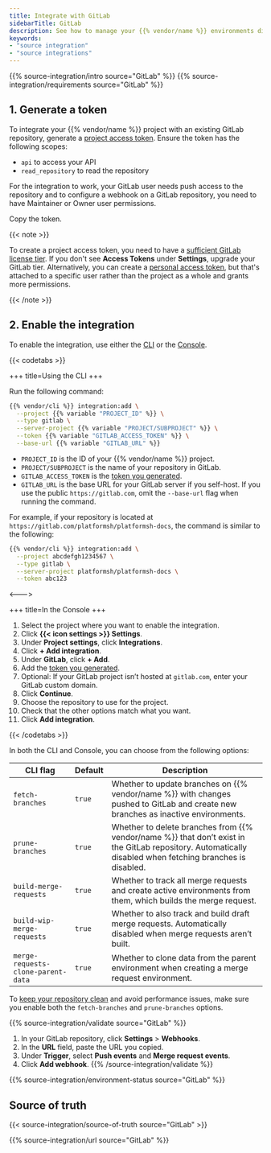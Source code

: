 ```yaml
---
title: Integrate with GitLab
sidebarTitle: GitLab
description: See how to manage your {{% vendor/name %}} environments directly from your GitLab repository.
keywords:
- "source integration"
- "source integrations"
---
```


{{% source-integration/intro source="GitLab" %}}
{{% source-integration/requirements source="GitLab" %}}

## 1. Generate a token

To integrate your {{% vendor/name %}} project with an existing GitLab repository,
generate a [project access token](https://docs.gitlab.com/ee/user/project/settings/project_access_tokens.html#create-a-project-access-token).
Ensure the token has the following scopes:

- `api` to access your API
- `read_repository` to read the repository

For the integration to work, your GitLab user needs push access to the repository and to configure a webhook on a GitLab repository, you need to have Maintainer or Owner user permissions.

Copy the token.

{{< note >}}

To create a project access token, you need to have a [sufficient GitLab license tier](https://docs.gitlab.com/ee/user/project/settings/project_access_tokens.html).
If you don't see **Access Tokens** under **Settings**, upgrade your GitLab tier.
Alternatively, you can create a [personal access token](https://docs.gitlab.com/ee/user/profile/personal_access_tokens.html),
but that's attached to a specific user rather than the project as a whole
and grants more permissions.

{{< /note >}}

## 2. Enable the integration

To enable the integration, use either the [CLI](/administration/cli.html) or the [Console](/administration/web.html).

{{< codetabs >}}

+++
title=Using the CLI
+++

Run the following command:

```bash
{{% vendor/cli %}} integration:add \
  --project {{% variable "PROJECT_ID" %}} \
  --type gitlab \
  --server-project {{% variable "PROJECT/SUBPROJECT" %}} \
  --token {{% variable "GITLAB_ACCESS_TOKEN" %}} \
  --base-url {{% variable "GITLAB_URL" %}}
```

- `PROJECT_ID` is the ID of your {{% vendor/name %}} project.
- `PROJECT/SUBPROJECT` is the name of your repository in GitLab.
- `GITLAB_ACCESS_TOKEN` is the [token you generated](#1-generate-a-token).
- `GITLAB_URL` is the base URL for your GitLab server if you self-host.
   If you use the public `https://gitlab.com`, omit the `--base-url` flag when running the command.

For example, if your repository is located at `https://gitlab.com/platformsh/platformsh-docs`,
the command is similar to the following:

```bash
{{% vendor/cli %}} integration:add \
  --project abcdefgh1234567 \
  --type gitlab \
  --server-project platformsh/platformsh-docs \
  --token abc123
```

<--->

+++
title=In the Console
+++

1. Select the project where you want to enable the integration.
1. Click **{{< icon settings >}} Settings**.
1. Under **Project settings**, click **Integrations**.
1. Click **+ Add integration**.
1. Under **GitLab**, click **+ Add**.
1. Add the [token you generated](#1-generate-a-token).
1. Optional: If your GitLab project isn’t hosted at `gitlab.com`, enter your GitLab custom domain.
1. Click **Continue**.
1. Choose the repository to use for the project.
1. Check that the other options match what you want.
1. Click **Add integration**.

{{< /codetabs >}}

In both the CLI and Console, you can choose from the following options:

| CLI flag         | Default | Description                                                               |
| ---------------- | ------- | ------------------------------------------------------------------------- |
| `fetch-branches` | `true`  | Whether to update branches on {{% vendor/name %}} with changes pushed to GitLab and create new branches as inactive environments. |
| `prune-branches` | `true`  | Whether to delete branches from {{% vendor/name %}} that don’t exist in the GitLab repository. Automatically disabled when fetching branches is disabled. |
| `build-merge-requests` | `true` | Whether to track all merge requests and create active environments from them, which builds the merge request. |
| `build-wip-merge-requests` | `true` | Whether to also track and build draft merge requests. Automatically disabled when merge requests aren’t built. |
| `merge-requests-clone-parent-data` | `true` | Whether to clone data from the parent environment when creating a merge request environment. |

To [keep your repository clean](/learn/bestpractices/clean-repository) and avoid performance issues, make sure you enable both the `fetch-branches` and `prune-branches` options.

{{% source-integration/validate source="GitLab" %}}
1. In your GitLab repository, click **Settings** > **Webhooks**.
1. In the **URL** field, paste the URL you copied.
1. Under **Trigger**, select **Push events** and **Merge request events**.
1. Click **Add webhook**.
{{% /source-integration/validate %}}

{{% source-integration/environment-status source="GitLab" %}}

## Source of truth

{{< source-integration/source-of-truth source="GitLab" >}}

{{% source-integration/url source="GitLab" %}}
